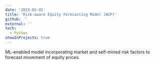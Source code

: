 ```yaml
---
date: '2023-02-01'
title: 'Risk-aware Equity Forecasting Model (WIP)'
github: ''
external: ''
tech:
  - Python
showInProjects: true
---
```


ML-enabled model incorporating market and self-mined risk factors to forecast movement of equity prices.
